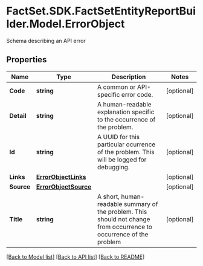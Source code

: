 # FactSet.SDK.FactSetEntityReportBuilder.Model.ErrorObject
Schema describing an API error

## Properties

Name | Type | Description | Notes
------------ | ------------- | ------------- | -------------
**Code** | **string** | A common or API-specific error code. | [optional] 
**Detail** | **string** | A human-readable explanation specific to the occurrence of the problem. | [optional] 
**Id** | **string** | A UUID for this particular ocurrence of the problem.  This will be logged for debugging. | [optional] 
**Links** | [**ErrorObjectLinks**](ErrorObjectLinks.md) |  | [optional] 
**Source** | [**ErrorObjectSource**](ErrorObjectSource.md) |  | [optional] 
**Title** | **string** | A short, human-readable summary of the problem.  This should not change from occurrence to occurrence of the problem | [optional] 

[[Back to Model list]](../README.md#documentation-for-models) [[Back to API list]](../README.md#documentation-for-api-endpoints) [[Back to README]](../README.md)

